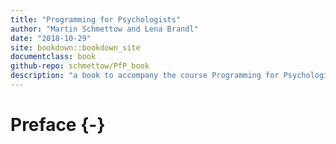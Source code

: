 ```yaml
---
title: "Programming for Psychologists"
author: "Martin Schmettow and Lena Brandl"
date: "2018-10-29"
site: bookdown::bookdown_site
documentclass: book
github-repo: schmettow/PfP_book
description: "a book to accompany the course Programming for Psychologists"
---
```


# Preface {-}



